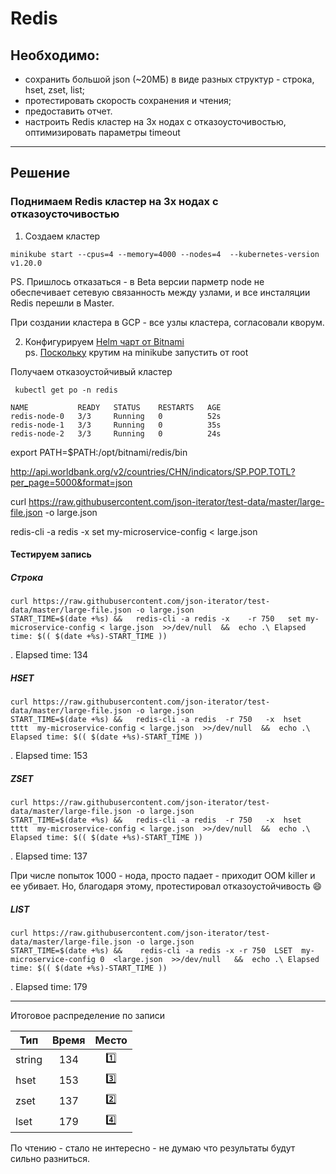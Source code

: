 # Redis
## Необходимо:

- сохранить большой json (~20МБ) в виде разных структур - строка, hset, zset, list;
- протестировать скорость сохранения и чтения;
- предоставить отчет.
- настроить Redis кластер на 3х нодах с отказоусточивостью, оптимизировать параметры timeout

---

## Решение

### Поднимаем  Redis кластер на 3х нодах с отказоусточивостью

1. Создаем кластер
 
```
minikube start --cpus=4 --memory=4000 --nodes=4  --kubernetes-version v1.20.0  
```
PS. Пришлось отказаться - в Beta версии парметр node  не обеспечивает  сетевую связанность между узлами, и все инсталяции Redis перешли в Master.

При создании кластера в GCP  - все узлы кластера, согласовали кворум.



2. Конфигурируем [Helm  чарт от Bitnami](https://github.com/bitnami/charts/tree/master/bitnami/redis)  
   ps. [Поскольку](https://www.programmersought.com/article/82053198688/) крутим на minikube  запустить от root

Получаем  отказоустойчивый кластер

```
 kubectl get po -n redis                                            

NAME           READY   STATUS    RESTARTS   AGE
redis-node-0   3/3     Running   0          52s
redis-node-1   3/3     Running   0          35s
redis-node-2   3/3     Running   0          24s
```

export PATH=$PATH:/opt/bitnami/redis/bin

http://api.worldbank.org/v2/countries/CHN/indicators/SP.POP.TOTL?per_page=5000&format=json


curl https://raw.githubusercontent.com/json-iterator/test-data/master/large-file.json -o large.json

redis-cli -a redis -x set my-microservice-config < large.json

#### Тестируем запись

##### Строка

``` cat
curl https://raw.githubusercontent.com/json-iterator/test-data/master/large-file.json -o large.json
START_TIME=$(date +%s) &&	redis-cli -a redis -x    -r 750   set my-microservice-config < large.json  >>/dev/null  &&  echo .\ Elapsed time: $(( $(date +%s)-START_TIME ))
```

. Elapsed time:  134

##### HSET

``` cat
curl https://raw.githubusercontent.com/json-iterator/test-data/master/large-file.json -o large.json
START_TIME=$(date +%s) &&	redis-cli -a redis  -r 750   -x  hset   tttt  my-microservice-config < large.json  >>/dev/null  &&  echo .\ Elapsed time: $(( $(date +%s)-START_TIME ))

```

. Elapsed time: 153

##### ZSET


``` cat
curl https://raw.githubusercontent.com/json-iterator/test-data/master/large-file.json -o large.json
START_TIME=$(date +%s) &&	redis-cli -a redis  -r 750   -x  hset   tttt  my-microservice-config < large.json  >>/dev/null  &&  echo .\ Elapsed time: $(( $(date +%s)-START_TIME ))

```

. Elapsed time: 137

При числе попыток 1000 - нода, просто падает  - приходит OOM  killer и ее убивает. Но, благодаря этому, протестировал отказоустойчивость 😄 


##### LIST

``` cat
curl https://raw.githubusercontent.com/json-iterator/test-data/master/large-file.json -o large.json
START_TIME=$(date +%s) &&	 redis-cli -a redis -x -r 750  LSET  my-microservice-config 0  <large.json  >>/dev/null   &&  echo .\ Elapsed time: $(( $(date +%s)-START_TIME ))

```

. Elapsed time: 179


---
Итоговое распределение по  записи

| Тип        | Время           | Место
| ------------- |:-------------:| :-------------:
| string    | 134 | 1️⃣
| hset    | 153 | 3️⃣
| zset    | 137 | 2️⃣
| lset    | 179 | 4️⃣

По чтению  - стало не интересно - не думаю что результаты будут сильно разниться.